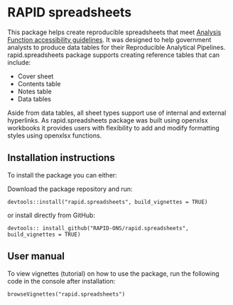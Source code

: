 # RAPID spreadsheets

This package helps create reproducible spreadsheets that meet [Analysis Function accessibility guidelines](https://analysisfunction.civilservice.gov.uk/policy-store/releasing-statistics-in-spreadsheets/). It was designed to help government analysts to produce data tables for their Reproducible Analytical Pipelines. 
rapid.spreadsheets package supports creating reference tables that can include:
* Cover sheet
* Contents table 
* Notes table 
* Data tables

Aside from data tables, all sheet types support use of internal and external hyperlinks. As rapid.spreadsheets package was built using openxlsx workbooks it provides users with flexibility to add and modify formatting styles using openxlsx functions.

## Installation instructions

To install the package you can either:

Download the package repository and run:

```{r}
devtools::install("rapid.spreadsheets", build_vignettes = TRUE)
```

or install directly from GitHub:
```{r}
devtools:: install_github("RAPID-ONS/rapid.spreadsheets", build_vignettes = TRUE)
```
## User manual
To view vignettes (tutorial) on how to use the package, run the following code in the console after installation:
```{r}
browseVignettes("rapid.spreadsheets")
```
